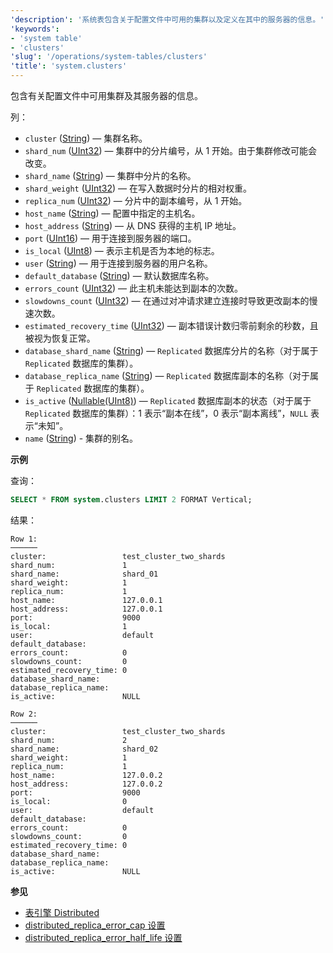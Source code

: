 ```yaml
---
'description': '系统表包含关于配置文件中可用的集群以及定义在其中的服务器的信息。'
'keywords':
- 'system table'
- 'clusters'
'slug': '/operations/system-tables/clusters'
'title': 'system.clusters'
---
```


包含有关配置文件中可用集群及其服务器的信息。

列：

- `cluster` ([String](../../sql-reference/data-types/string.md)) — 集群名称。
- `shard_num` ([UInt32](../../sql-reference/data-types/int-uint.md)) — 集群中的分片编号，从 1 开始。由于集群修改可能会改变。
- `shard_name` ([String](../../sql-reference/data-types/string.md)) — 集群中分片的名称。
- `shard_weight` ([UInt32](../../sql-reference/data-types/int-uint.md)) — 在写入数据时分片的相对权重。
- `replica_num` ([UInt32](../../sql-reference/data-types/int-uint.md)) — 分片中的副本编号，从 1 开始。
- `host_name` ([String](../../sql-reference/data-types/string.md)) — 配置中指定的主机名。
- `host_address` ([String](../../sql-reference/data-types/string.md)) — 从 DNS 获得的主机 IP 地址。
- `port` ([UInt16](../../sql-reference/data-types/int-uint.md)) — 用于连接到服务器的端口。
- `is_local` ([UInt8](../../sql-reference/data-types/int-uint.md)) — 表示主机是否为本地的标志。
- `user` ([String](../../sql-reference/data-types/string.md)) — 用于连接到服务器的用户名称。
- `default_database` ([String](../../sql-reference/data-types/string.md)) — 默认数据库名称。
- `errors_count` ([UInt32](../../sql-reference/data-types/int-uint.md)) — 此主机未能达到副本的次数。
- `slowdowns_count` ([UInt32](../../sql-reference/data-types/int-uint.md)) — 在通过对冲请求建立连接时导致更改副本的慢速次数。
- `estimated_recovery_time` ([UInt32](../../sql-reference/data-types/int-uint.md)) — 副本错误计数归零前剩余的秒数，且被视为恢复正常。
- `database_shard_name` ([String](../../sql-reference/data-types/string.md)) — `Replicated` 数据库分片的名称（对于属于 `Replicated` 数据库的集群）。
- `database_replica_name` ([String](../../sql-reference/data-types/string.md)) — `Replicated` 数据库副本的名称（对于属于 `Replicated` 数据库的集群）。
- `is_active` ([Nullable(UInt8)](../../sql-reference/data-types/int-uint.md)) — `Replicated` 数据库副本的状态（对于属于 `Replicated` 数据库的集群）：1 表示“副本在线”，0 表示“副本离线”，`NULL` 表示“未知”。
- `name` ([String](../../sql-reference/data-types/string.md)) - 集群的别名。

**示例**

查询：

```sql
SELECT * FROM system.clusters LIMIT 2 FORMAT Vertical;
```

结果：

```text
Row 1:
──────
cluster:                 test_cluster_two_shards
shard_num:               1
shard_name:              shard_01
shard_weight:            1
replica_num:             1
host_name:               127.0.0.1
host_address:            127.0.0.1
port:                    9000
is_local:                1
user:                    default
default_database:
errors_count:            0
slowdowns_count:         0
estimated_recovery_time: 0
database_shard_name:
database_replica_name:
is_active:               NULL

Row 2:
──────
cluster:                 test_cluster_two_shards
shard_num:               2
shard_name:              shard_02
shard_weight:            1
replica_num:             1
host_name:               127.0.0.2
host_address:            127.0.0.2
port:                    9000
is_local:                0
user:                    default
default_database:
errors_count:            0
slowdowns_count:         0
estimated_recovery_time: 0
database_shard_name:
database_replica_name:
is_active:               NULL
```

**参见**

- [表引擎 Distributed](../../engines/table-engines/special/distributed.md)
- [distributed_replica_error_cap 设置](../../operations/settings/settings.md#distributed_replica_error_cap)
- [distributed_replica_error_half_life 设置](../../operations/settings/settings.md#distributed_replica_error_half_life)
